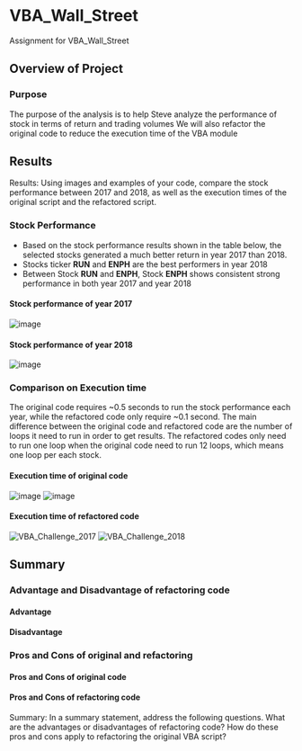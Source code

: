 # VBA_Wall_Street
Assignment for VBA_Wall_Street

## Overview of Project
### Purpose
The purpose of the analysis is to help Steve analyze the performance of stock in terms of return and trading volumes
We will also refactor the original code to reduce the execution time of the VBA module

## Results
Results: Using images and examples of your code, compare the stock performance between 2017 and 2018, as well as the execution times of the original script and the refactored script.
### Stock Performance
 - Based on the stock performance results shown in the table below, the selected stocks generated a much better return in year 2017 than 2018.
 - Stocks ticker **RUN** and **ENPH** are the best performers in year 2018 
 - Between Stock **RUN** and **ENPH**, Stock **ENPH** shows consistent strong performance in both year 2017 and year 2018

#### Stock performance of year 2017
![image](https://user-images.githubusercontent.com/92648619/141701982-e5892b2d-97da-4676-85d4-33f6e630adb2.png)

#### Stock performance of year 2018
![image](https://user-images.githubusercontent.com/92648619/141702000-5575af9c-c16d-43f7-86bd-d19b52fa99be.png)

### Comparison on Execution time
The original code requires ~0.5 seconds to run the stock performance each year, while the refactored code only require ~0.1 second.
The main difference between the original code and refactored code are the number of loops it need to run in order to get results. The refactored codes only need to run one loop when the original code need to run 12 loops, which means one loop per each stock.

#### Execution time of original code
![image](https://user-images.githubusercontent.com/92648619/141702367-f7499d6b-e557-4639-a077-1de86adf6850.png)
![image](https://user-images.githubusercontent.com/92648619/141702379-efb31e42-03cf-422c-b0fa-6d447db93b34.png)



#### Execution time of refactored code
![VBA_Challenge_2017](https://user-images.githubusercontent.com/92648619/141702269-f7e6a58e-e1fb-4fa9-a506-c04c83d1861a.png)
![VBA_Challenge_2018](https://user-images.githubusercontent.com/92648619/141702259-7934e1bc-aec6-4f64-ab7f-1a98874d2e60.png)


## Summary

### Advantage and Disadvantage of refactoring code
#### Advantage
#### Disadvantage

### Pros and Cons of original and refactoring
#### Pros and Cons of original code
#### Pros and Cons of refactoring code
Summary: In a summary statement, address the following questions.
What are the advantages or disadvantages of refactoring code?
How do these pros and cons apply to refactoring the original VBA script?


